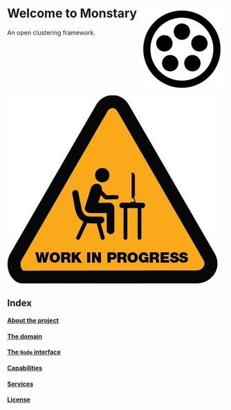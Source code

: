 # Welcome to Monstary  <span style="float:right">![logo](monastery_logo_100.svg)<span>



An open clustering framework.
![WIP](wip.jpg)

## Index
#### [About the project](about.md)
#### [The domain](domain-model.md)
#### [The `Node` interface](node.md)
#### [Capabilities](Capabilities.md)
#### [Services](services.md)
#### [License](license.md)



